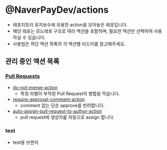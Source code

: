 # @NaverPayDev/actions

- 레포지토리 유지보수에 유용한 action을 모아놓은 레포입니다.
- 해당 레포는 모노레포 구조로 여러 액션을 포함하며, 필요한 액션만 선택하여 사용하실 수 있습니다.
- 사용법은 하단 액션 목록의 각 액션별 리드미를 참고해주세요.

## 관리 중인 액션 목록

### [Pull Requests](./pr)

- [do-not-merge-action](./pr/do-not-merge-action/README.md)
  - 특정 라벨이 부착된 Pull Request의 병합을 막습니다.
- [require-approval-comment-action](./pr/require-approval-comment-action/README.md)
  - comment 없는 단순 approve를 반려합니다.
- [auto-assign-pull-request-to-author-action](./pr/auto-assign-pull-request-to-author-action/README.md)
  - pull request에 생성자를 자동으로 assign 합니다.

### test

- test용 브랜치
